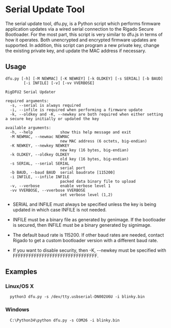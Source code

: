 # Serial Update Tool

The serial update tool, dfu.py, is a Python script which performs firmware application updates via a wired serial connection to the Rigado Secure Bootloader.  For the most part, this script is very similar to dfu.js in terms of how it operates.  Both unencrypted and encrypted firmware updates are supported.  In addition, this script can program a new private key, change the existing private key, and update the MAC address if necessary.

## Usage
```
dfu.py [-h] [-M NEWMAC] [-K NEWKEY] [-k OLDKEY] [-s SERIAL] [-b BAUD]
        [-i INFILE] [-v] [-vv VVERBOSE]

RigDFU2 Serial Updater

required arguments:
  -s, --serial is always required
  -i, --infile is required when performing a firmware update
  -k, --oldkey and -K, --newkey are both required when either setting a secure key initially or updated the key
  
available arguments:
  -h, --help            show this help message and exit
  -M NEWMAC, --newmac NEWMAC
                        new MAC address (6 octets, big-endian)
  -K NEWKEY, --newkey NEWKEY
                        new key (16 bytes, big-endian)
  -k OLDKEY, --oldkey OLDKEY
                        old key (16 bytes, big-endian)
  -s SERIAL, --serial SERIAL
                        serial port
  -b BAUD, --baud BAUD  serial baudrate [115200]
  -i INFILE, --infile INFILE
                        packed data binary file to upload
  -v, --verbose         enable verbose level 1
  -vv VVERBOSE, --vverbose VVERBOSE
                        set verbose level (1,2)

```

* SERIAL and INFILE must always be specified unless the key is being updated in which case INFILE is not needed.

* INFILE must be a binary file as generated by genimage.  If the bootloader is secured, then INFILE must be a binary generated by signimage.

* The default baud rate is 115200.  If other baud rates are needed, contact Rigado to get a custom bootloader version with a different baud rate.

* If you want to disable security, then -K, --newkey must be specified with FFFFFFFFFFFFFFFFFFFFFFFFFFFFFFFF.

## Examples

### Linux/OS X

```
  python3 dfu.py -s /dev/tty.usbserial-DN002U6U -i blinky.bin
```

### Windows

```
  C:\Python34\python dfu.py -s COM26 -i blinky.bin
```

